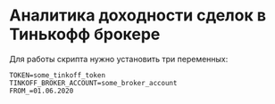 # Аналитика доходности сделок в Тинькофф брокере
Для работы скрипта нужно установить три переменных:
```
TOKEN=some_tinkoff_token
TINKOFF_BROKER_ACCOUNT=some_broker_account
FROM_=01.06.2020
```
